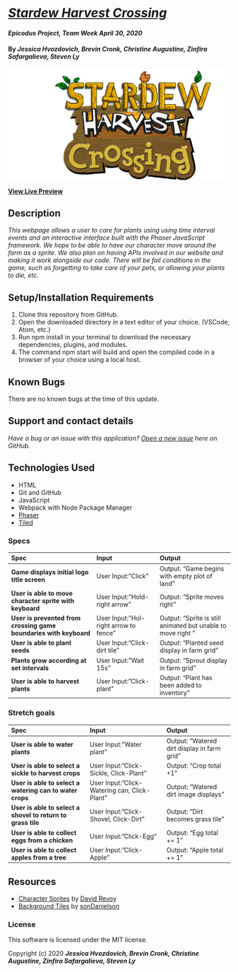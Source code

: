 # _[Stardew Harvest Crossing](https://trusting-mcnulty-21a430.netlify.app/)_

#### _Epicodus Project, Team Week April 30, 2020_

#### By _**Jessica Hvozdovich, Brevin Cronk, Christine Augustine, Zinfira Safargalieva, Steven Ly**_

![Stardew Preview](./src/assets/title.png)

**[View Live Preview](https://trusting-mcnulty-21a430.netlify.app/)**

## Description

_This webpage allows a user to care for plants using using time interval events and an interactive interface built with the Phaser JavaScript framework. We hope to be able to have our character move around the farm as a sprite. We also plan on having APIs involved in our website and making it work alongside our code. There will be fail conditions in the game, such as forgetting to take care of your pets, or allowing your plants to die, etc._

## Setup/Installation Requirements

1. Clone this repository from GitHub.
2. Open the downloaded directory in a text editor of your choice.
  (VSCode, Atom, etc.)
3. Run npm install in your terminal to download the necessary dependencies, plugins, and modules.
4. The command npm start will build and open the compiled code in a browser of your choice using a local host.

## Known Bugs

There are no known bugs at the time of this update.
 
## Support and contact details

_Have a bug or an issue with this application? [Open a new issue](https://github.com/jhvozdovich/stardew_harvest_crossing/issues) here on GitHub._

## Technologies Used

* HTML
* Git and GitHub
* JavaScript
* Webpack with Node Package Manager
* [Phaser](https://phaser.io/)
* [Tiled](https://www.mapeditor.org/)

### Specs
| Spec | Input | Output |
| :------------- | :------------- | :------------- |
| **Game displays initial logo title screen** | User Input:"Click” | Output: “Game begins with empty plot of land” |
| **User is able to move character sprite with keyboard** | User Input:"Hold-right arrow” | Output: “Sprite moves right” |
| **User is prevented from crossing game boundaries with keyboard** | User Input:"Hol-right arrow to fence” | Output: “Sprite is still animated but unable to move right ” |
| **User is able to plant seeds** | User Input:”Click-dirt tile” | Output: “Planted seed display in farm grid” |
| **Plants grow according at set intervals** | User Input:”Wait 15s” | Output: “Sprout display in farm grid” |
| **User is able to harvest plants** | User Input:”Click-plant” | Output: “Plant has been added to inventory” |

### Stretch goals
 Spec | Input | Output |
| :------------- | :------------- | :------------- |
| **User is able to water plants** | User Input:”Water plant” | Output: “Watered dirt display in farm grid” |
| **User is able to select a sickle to harvest crops** | User Input:”Click-Sickle, Click-Plant” | Output: “Crop total +1” |
| **User is able to select a watering can to water crops** | User Input:”Click-Watering can, Click-Plant” | Output: “Watered dirt image displays” |
| **User is able to select a shovel to return to grass tile** | User Input:”Click-Shovel, Click-Dirt” | Output: “Dirt becomes grass tile” |
| **User is able to collect eggs from a chicken** | User Input:”Click-Egg” | Output: “Egg total += 1” |
| **User is able to collect apples from a tree** | User Input:”Click-Apple” | Output: “Apple total += 1” |


## Resources 
* [Character Sprites](https://opengameart.org/content/24x32-peppercarrot-characters) by [David Revoy](https://www.davidrevoy.com/)
* [Background Tiles](https://sondanielson.itch.io/simple-farm-pack) by [sonDanielson](https://sondanielson.itch.io)
<!-- * [Crop Tiles](https://sondanielson.itch.io/simple-farm-pack) by [sonDanielson](https://sondanielson.itch.io) -->


### License

This software is licensed under the MIT license.

Copyright (c) 2020 **_Jessica Hvozdovich, Brevin Cronk, Christine Augustine, Zinfira Safargalieva, Steven Ly_**